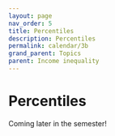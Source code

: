 ```yaml
---
layout: page
nav_order: 5
title: Percentiles
description: Percentiles
permalink: calendar/3b
grand_parent: Topics
parent: Income inequality
---
```


# Percentiles

Coming later in the semester!